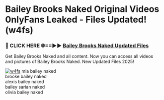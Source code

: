 # Bailey Brooks Naked Original Videos 0nlyFans Leaked - Files Updated! (w4fs)

<h3>🔴 CLICK HERE 🌐==►► <a href="https://tinyurl.com/yckcrads" rel="nofollow">Bailey Brooks Naked Updated Files</a></h3>

Get Bailey Brooks Naked and all content. Now you can access all videos and pictures of Bailey Brooks Naked. New Updated Files 2025!

[![w4fs](https://i.imgur.com/hpKpOFt.gif)](https://tinyurl.com/yckcrads)
mia bailey naked<br>
brooke bailey naked<br>
alexis bailey naked<br>
bailey sarian naked<br>
olivia bailey naked